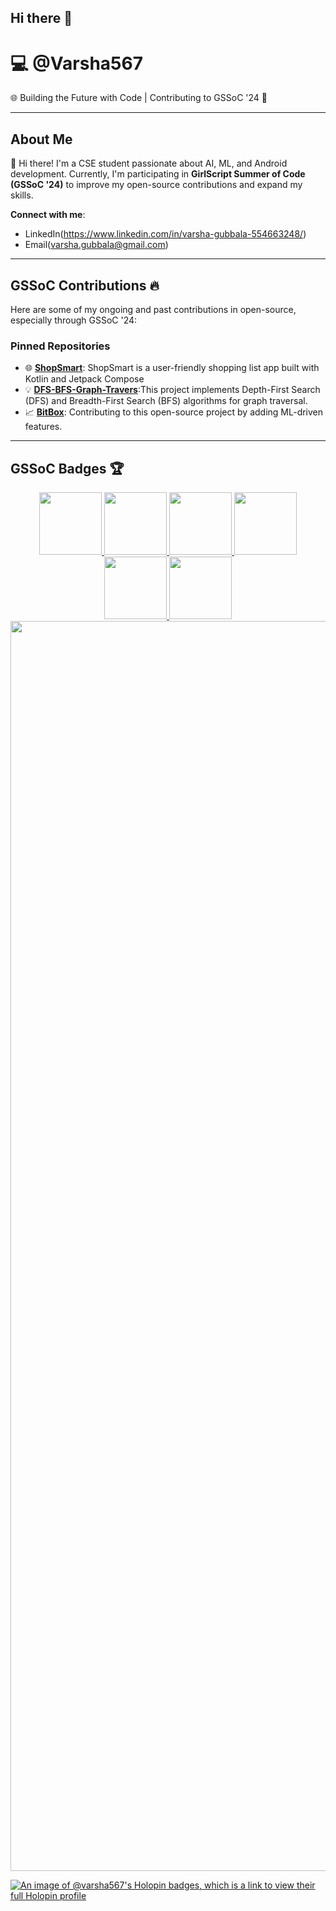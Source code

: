 ## Hi there 👋

<!--
**Varsha567/Varsha567** is a ✨ _special_ ✨ repository because its `README.md` (this file) appears on your GitHub profile.

Here are some ideas to get you started:

- 🔭 I’m currently working on ...
- 🌱 I’m currently learning ...
- 👯 I’m looking to collaborate on ...
- 🤔 I’m looking for help with ...
- 💬 Ask me about ...
- 📫 How to reach me: ...
- 😄 Pronouns: ...
- ⚡ Fun fact: ...
-->
# 💻 @Varsha567

🌐 Building the Future with Code | Contributing to GSSoC '24 🎉  


---

## About Me
👋 Hi there! I'm a CSE student passionate about AI, ML, and Android development. Currently, I'm participating in **GirlScript Summer of Code (GSSoC '24)** to improve my open-source contributions and expand my skills.

**Connect with me**:
- LinkedIn(https://www.linkedin.com/in/varsha-gubbala-554663248/)
- Email(varsha.gubbala@gmail.com)

---

## GSSoC Contributions 🔥

Here are some of my ongoing and past contributions in open-source, especially through GSSoC '24:

### Pinned Repositories
- 🌐 **[ShopSmart](https://github.com/yuvrajsinghgmx/ShopSmart)**: ShopSmart is a user-friendly shopping list app built with Kotlin and Jetpack Compose
- 💡 **[DFS-BFS-Graph-Travers](https://github.com/sakeel-103/DFS-BFS-Graph-Travers)**:This project implements Depth-First Search (DFS) and Breadth-First Search (BFS) algorithms for graph traversal.
- 📈 **[BitBox](https://github.com/Bitbox-Connect/Bitbox)**: Contributing to this open-source project by adding ML-driven features.

---
## GSSoC Badges 🏆

<div align='center' style='display:flex; align-items:center; gap: 10px;'>
  <a href="https://gssoc.girlscript.tech/leaderboard">
    <img src="https://raw.githubusercontent.com/GSSoC24/Postman-Challenge/main/docs/assets/Postman%20White.png" width="100px" height="100px" />
    <img src="https://raw.githubusercontent.com/GSSoC24/Postman-Challenge/main/docs/assets/1.png" width="100px" height="100px" />
    <img src="https://raw.githubusercontent.com/GSSoC24/Postman-Challenge/main/docs/assets/2.png" width="100px" height="100px" />
    <img src="https://raw.githubusercontent.com/GSSoC24/Postman-Challenge/main/docs/assets/3.png" width="100px" height="100px" />
    <img src="https://raw.githubusercontent.com/GSSoC24/Postman-Challenge/main/docs/assets/4.png" width="100px" height="100px" />
    <img src="https://raw.githubusercontent.com/GSSoC24/Postman-Challenge/main/docs/assets/5.png" width="100px" height="100px" />
    
   
  </a>
</div>


<img width="2000rem" src="https://raw.githubusercontent.com/SamirPaulb/SamirPaulb/main/assets/rainbow-superthin.webp"> 

[![An image of @varsha567's Holopin badges, which is a link to view their full Holopin profile](https://holopin.me/varsha567)](https://holopin.io/@varsha567)




